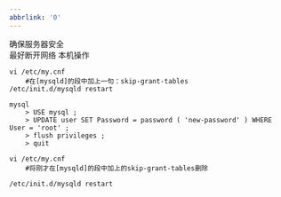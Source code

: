 ```yaml
---
abbrlink: '0'
---
```

确保服务器安全  
最好断开网络 本机操作

    vi /etc/my.cnf 
        #在[mysqld]的段中加上一句：skip-grant-tables 
    /etc/init.d/mysqld restart 

    mysql 
        > USE mysql ; 
        > UPDATE user SET Password = password ( 'new-password' ) WHERE User = 'root' ; 
        > flush privileges ; 
        > quit 

    vi /etc/my.cnf 
        #将刚才在[mysqld]的段中加上的skip-grant-tables删除 

    /etc/init.d/mysqld restart 
